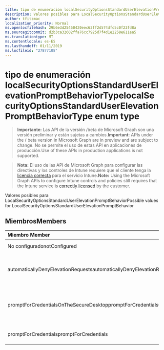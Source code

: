 ```yaml
---
title: tipo de enumeración localSecurityOptionsStandardUserElevationPromptBehaviorType
description: Valores posibles para LocalSecurityOptionsStandardUserElevationPromptBehavior
author: tfitzmac
localization_priority: Normal
ms.openlocfilehash: 29b6e3d25450420eec63ff2d574dfc5c0f23fd8a
ms.sourcegitcommit: d2b3ca32602ffa76cc7925d7f4d1e2258e611ea5
ms.translationtype: MT
ms.contentlocale: es-ES
ms.lasthandoff: 01/11/2019
ms.locfileid: "27877108"
---
```

# <a name="localsecurityoptionsstandarduserelevationpromptbehaviortype-enum-type"></a><span data-ttu-id="f4233-103">tipo de enumeración localSecurityOptionsStandardUserElevationPromptBehaviorType</span><span class="sxs-lookup"><span data-stu-id="f4233-103">localSecurityOptionsStandardUserElevationPromptBehaviorType enum type</span></span>

> <span data-ttu-id="f4233-104">**Importante:** Las API de la versión /beta de Microsoft Graph son una versión preliminar y están sujetas a cambios.</span><span class="sxs-lookup"><span data-stu-id="f4233-104">**Important:** APIs under the / beta version in Microsoft Graph are in preview and are subject to change.</span></span> <span data-ttu-id="f4233-105">No se permite el uso de estas API en aplicaciones de producción.</span><span class="sxs-lookup"><span data-stu-id="f4233-105">Use of these APIs in production applications is not supported.</span></span>

> <span data-ttu-id="f4233-106">**Nota:** El uso de las API de Microsoft Graph para configurar las directivas y los controles de Intune requiere que el cliente tenga la [licencia correcta](https://go.microsoft.com/fwlink/?linkid=839381) para el servicio Intune.</span><span class="sxs-lookup"><span data-stu-id="f4233-106">**Note:** Using the Microsoft Graph APIs to configure Intune controls and policies still requires that the Intune service is [correctly licensed](https://go.microsoft.com/fwlink/?linkid=839381) by the customer.</span></span>

<span data-ttu-id="f4233-107">Valores posibles para LocalSecurityOptionsStandardUserElevationPromptBehavior</span><span class="sxs-lookup"><span data-stu-id="f4233-107">Possible values for LocalSecurityOptionsStandardUserElevationPromptBehavior</span></span>
## <a name="members"></a><span data-ttu-id="f4233-108">Miembros</span><span class="sxs-lookup"><span data-stu-id="f4233-108">Members</span></span>
|<span data-ttu-id="f4233-109">Miembro	</span><span class="sxs-lookup"><span data-stu-id="f4233-109">Member</span></span>|<span data-ttu-id="f4233-110">Valor</span><span class="sxs-lookup"><span data-stu-id="f4233-110">Value</span></span>|<span data-ttu-id="f4233-111">Description</span><span class="sxs-lookup"><span data-stu-id="f4233-111">Description</span></span>|
|:---|:---|:---|
|<span data-ttu-id="f4233-112">No configurado</span><span class="sxs-lookup"><span data-stu-id="f4233-112">notConfigured</span></span>|<span data-ttu-id="f4233-113">0</span><span class="sxs-lookup"><span data-stu-id="f4233-113">0</span></span>|<span data-ttu-id="f4233-114">No configurado</span><span class="sxs-lookup"><span data-stu-id="f4233-114">Not Configured</span></span>|
|<span data-ttu-id="f4233-115">automaticallyDenyElevationRequests</span><span class="sxs-lookup"><span data-stu-id="f4233-115">automaticallyDenyElevationRequests</span></span>|<span data-ttu-id="f4233-116">1</span><span class="sxs-lookup"><span data-stu-id="f4233-116">1</span></span>|<span data-ttu-id="f4233-117">Denegar automáticamente solicitudes de elevación</span><span class="sxs-lookup"><span data-stu-id="f4233-117">Automatically deny elevation requests</span></span>|
|<span data-ttu-id="f4233-118">promptForCredentialsOnTheSecureDesktop</span><span class="sxs-lookup"><span data-stu-id="f4233-118">promptForCredentialsOnTheSecureDesktop</span></span>|<span data-ttu-id="f4233-119">2</span><span class="sxs-lookup"><span data-stu-id="f4233-119">2</span></span>|<span data-ttu-id="f4233-120">Símbolo del sistema para las credenciales en el escritorio seguro</span><span class="sxs-lookup"><span data-stu-id="f4233-120">Prompt for credentials on the secure desktop</span></span>|
|<span data-ttu-id="f4233-121">promptForCredentials</span><span class="sxs-lookup"><span data-stu-id="f4233-121">promptForCredentials</span></span>|<span data-ttu-id="f4233-122">3</span><span class="sxs-lookup"><span data-stu-id="f4233-122">3</span></span>|<span data-ttu-id="f4233-123">Solicitud de credenciales</span><span class="sxs-lookup"><span data-stu-id="f4233-123">Prompt for credentials</span></span>|





